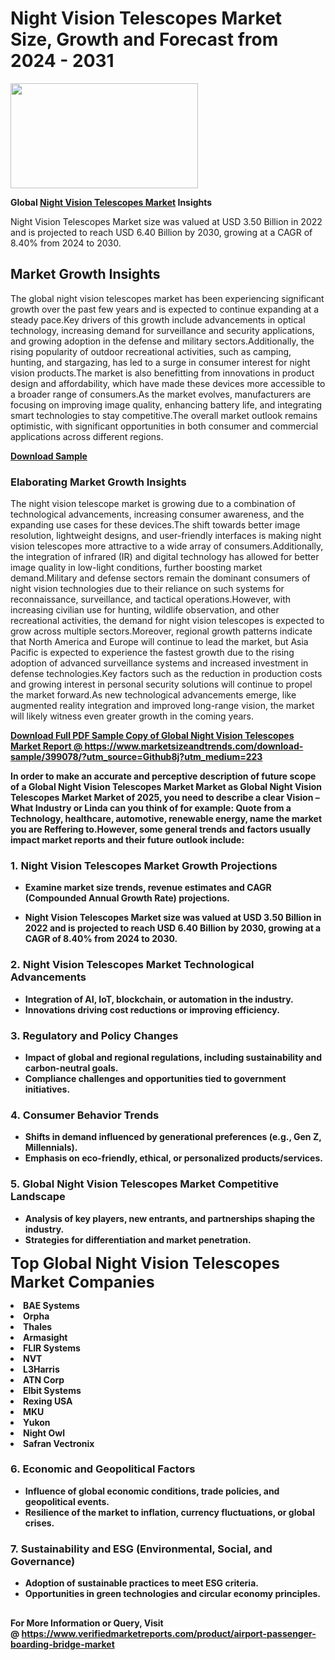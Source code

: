<H1>Night Vision Telescopes Market Size, Growth and Forecast from 2024 - 2031</H1><img class="aligncenter size-medium wp-image-584254" src="https://thirdeyenews.in/wp-content/uploads/2024/09/Global-Market-Research-300x168.jpeg" alt="" width="300" height="168" /><p><strong>Global&nbsp;<a href="https://www.marketsizeandtrends.com/download-sample/399078/?utm_source=Github8j?utm_medium=223">Night Vision Telescopes Market</a> Insights</strong></p><p>Night Vision Telescopes Market size was valued at USD 3.50 Billion in 2022 and is projected to reach USD 6.40 Billion by 2030, growing at a CAGR of 8.40% from 2024 to 2030.</p><p><h2>Market Growth Insights</h2> <p>The global night vision telescopes market has been experiencing significant growth over the past few years and is expected to continue expanding at a steady pace.Key drivers of this growth include advancements in optical technology, increasing demand for surveillance and security applications, and growing adoption in the defense and military sectors.Additionally, the rising popularity of outdoor recreational activities, such as camping, hunting, and stargazing, has led to a surge in consumer interest for night vision products.The market is also benefitting from innovations in product design and affordability, which have made these devices more accessible to a broader range of consumers.As the market evolves, manufacturers are focusing on improving image quality, enhancing battery life, and integrating smart technologies to stay competitive.The overall market outlook remains optimistic, with significant opportunities in both consumer and commercial applications across different regions.</p> <p><strong><a href="https://www.example.com/sample_download">Download Sample</a></strong></p> <h3>Elaborating Market Growth Insights</h3> <p>The night vision telescope market is growing due to a combination of technological advancements, increasing consumer awareness, and the expanding use cases for these devices.The shift towards better image resolution, lightweight designs, and user-friendly interfaces is making night vision telescopes more attractive to a wide array of consumers.Additionally, the integration of infrared (IR) and digital technology has allowed for better image quality in low-light conditions, further boosting market demand.Military and defense sectors remain the dominant consumers of night vision technologies due to their reliance on such systems for reconnaissance, surveillance, and tactical operations.However, with increasing civilian use for hunting, wildlife observation, and other recreational activities, the demand for night vision telescopes is expected to grow across multiple sectors.Moreover, regional growth patterns indicate that North America and Europe will continue to lead the market, but Asia Pacific is expected to experience the fastest growth due to the rising adoption of advanced surveillance systems and increased investment in defense technologies.Key factors such as the reduction in production costs and growing interest in personal security solutions will continue to propel the market forward.As new technological advancements emerge, like augmented reality integration and improved long-range vision, the market will likely witness even greater growth in the coming years.</p> <p><strong><a href="https://www.example.com/get_more"></p><p><span class=""><strong>Download Full PDF Sample Copy of Global Night Vision Telescopes Market Report</strong> @ <a href="https://www.marketsizeandtrends.com/download-sample/399078/?utm_source=Github8j?utm_medium=223" target="_blank">https://www.marketsizeandtrends.com/download-sample/399078/?utm_source=Github8j?utm_medium=223</a></span></p><p>In order to make an accurate and perceptive description of future scope of a Global&nbsp;Night Vision Telescopes Market Market as Global&nbsp;Night Vision Telescopes Market Market of 2025, you need to describe a clear Vision &ndash; What Industry or Linda can you think of for example: Quote from a Technology, healthcare, automotive, renewable energy, name the market you are Reffering to.However, some general trends and factors usually impact market reports and their future outlook include:</p><h3>1.&nbsp;<strong>Night Vision Telescopes Market Growth Projections</strong></h3><ul><li>Examine market size trends, revenue estimates and CAGR (Compounded Annual Growth Rate) projections.</li><li><p>Night Vision Telescopes Market size was valued at USD 3.50 Billion in 2022 and is projected to reach USD 6.40 Billion by 2030, growing at a CAGR of 8.40% from 2024 to 2030.</p></li></ul><h3>2.&nbsp;<strong>Night Vision Telescopes Market Technological Advancements</strong></h3><ul><li>Integration of AI, IoT, blockchain, or automation in the industry.</li><li>Innovations driving cost reductions or improving efficiency.</li></ul><h3>3.&nbsp;<strong>Regulatory and Policy Changes</strong></h3><ul><li>Impact of global and regional regulations, including sustainability and carbon-neutral goals.</li><li>Compliance challenges and opportunities tied to government initiatives.</li></ul><h3>4.&nbsp;<strong>Consumer Behavior Trends</strong></h3><ul><li>Shifts in demand influenced by generational preferences (e.g., Gen Z, Millennials).</li><li>Emphasis on eco-friendly, ethical, or personalized products/services.</li></ul><h3>5.&nbsp;<strong>Global Night Vision Telescopes Market Competitive Landscape</strong></h3><ul><li>Analysis of key players, new entrants, and partnerships shaping the industry.</li><li>Strategies for differentiation and market penetration.</li></ul><p data-pm-slice="1 1 []"><span style="color: inherit; font-family: inherit; font-size: 25px;">Top Global Night Vision Telescopes Market Companies</span></p><div class="" data-test-id=""><p><li>BAE Systems</li><li> Orpha</li><li> Thales</li><li> Armasight</li><li> FLIR Systems</li><li> NVT</li><li> L3Harris</li><li> ATN Corp</li><li> Elbit Systems</li><li> Rexing USA</li><li> MKU</li><li> Yukon</li><li> Night Owl</li><li> Safran Vectronix</li></p></div><h3>6.&nbsp;<strong>Economic and Geopolitical Factors</strong></h3><ul><li>Influence of global economic conditions, trade policies, and geopolitical events.</li><li>Resilience of the market to inflation, currency fluctuations, or global crises.</li></ul><h3>7.&nbsp;<strong>Sustainability and ESG (Environmental, Social, and Governance)</strong></h3><ul><li>Adoption of sustainable practices to meet ESG criteria.</li><li>Opportunities in green technologies and circular economy principles.</li></ul><h2><strong style="font-size: 14px;">For More Information or Query, Visit @&nbsp;</strong><a style="background-color: #ffffff; font-size: 14px;" href="https://www.marketsizeandtrends.com/report/night-vision-telescopes-market/" target="_blank">https://www.verifiedmarketreports.com/product/airport-passenger-boarding-bridge-market</a></h2>